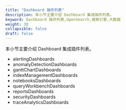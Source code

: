 ```yaml
---
title: "Dashboard 插件列表"
description: 本小节主要介绍 Dashboard 集成插件列表。
keyword: Dashboard 插件列表,OpenSearch,搜索引擎,大数据
weight: 30
collapsible: false
draft: false
---
```


本小节主要介绍 Dashboard 集成插件列表。

- alertingDashboards
- anomalyDetectionDashboards
- ganttChartDashboards
- indexManagementDashboards
- notebooksDashboards
- queryWorkbenchDashboards
- reportsDashboards
- securityDashboards
- traceAnalyticsDashboards
